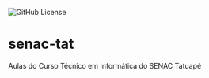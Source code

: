 ![GitHub License](https://img.shields.io/github/license/wilmeryf/senac-tat?style=for-the-badge)

# senac-tat
Aulas do Curso Técnico em Informática do SENAC Tatuapé
